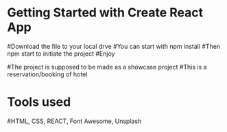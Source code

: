 # Getting Started with Create React App

#Download the file to your local drve
#You can start with npm install 
#Then npm start to initiate the project
#Enjoy

#The project is supposed to be made as a showcase project
#This is a reservation/booking of hotel 

# Tools used
#HTML, CSS, REACT, Font Awesome, Unsplash
